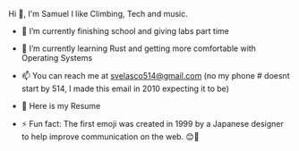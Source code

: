 Hi 👋, I'm Samuel
I like Climbing, Tech and music.


- 🔭 I’m currently finishing school and giving labs part time

- 🌱 I’m currently learning Rust and getting more comfortable with Operating Systems

- 📫 You can reach me at svelasco514@gmail.com (no my phone # doesnt start by 514, I made this email in 2010 expecting it to be)

- 📄 Here is my Resume

- ⚡ Fun fact: The first emoji was created in 1999 by a Japanese designer to help improve communication on the web. 😊💼

